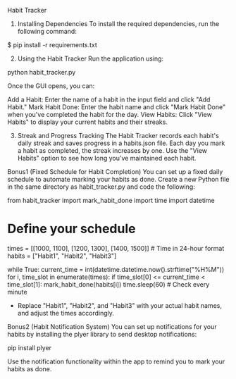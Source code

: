 Habit Tracker

1. Installing Dependencies
To install the required dependencies, run the following command:

$ pip install -r requirements.txt

2. Using the Habit Tracker
Run the application using:

python habit_tracker.py

Once the GUI opens, you can:

Add a Habit: Enter the name of a habit in the input field and click "Add Habit."
Mark Habit Done: Enter the habit name and click "Mark Habit Done" when you've completed the habit for the day.
View Habits: Click "View Habits" to display your current habits and their streaks.

3. Streak and Progress Tracking
The Habit Tracker records each habit's daily streak and saves progress in a habits.json file. Each day you mark a habit as completed, the streak increases by one. Use the "View Habits" option to see how long you've maintained each habit.

Bonus1 (Fixed Schedule for Habit Completion)
You can set up a fixed daily schedule to automate marking your habits as done.
Create a new Python file in the same directory as habit_tracker.py and code the following:

from habit_tracker import mark_habit_done
import time
import datetime

# Define your schedule
times = [[1000, 1100], [1200, 1300], [1400, 1500]]  # Time in 24-hour format
habits = ["Habit1", "Habit2", "Habit3"]

while True:
    current_time = int(datetime.datetime.now().strftime("%H%M"))
    for i, time_slot in enumerate(times):
        if time_slot[0] <= current_time < time_slot[1]:
            mark_habit_done(habits[i])
    time.sleep(60)  # Check every minute

* Replace "Habit1", "Habit2", and "Habit3" with your actual habit names, and adjust the times accordingly.

Bonus2 (Habit Notification System)
You can set up notifications for your habits by installing the plyer library to send desktop notifications:

pip install plyer

Use the notification functionality within the app to remind you to mark your habits as done.